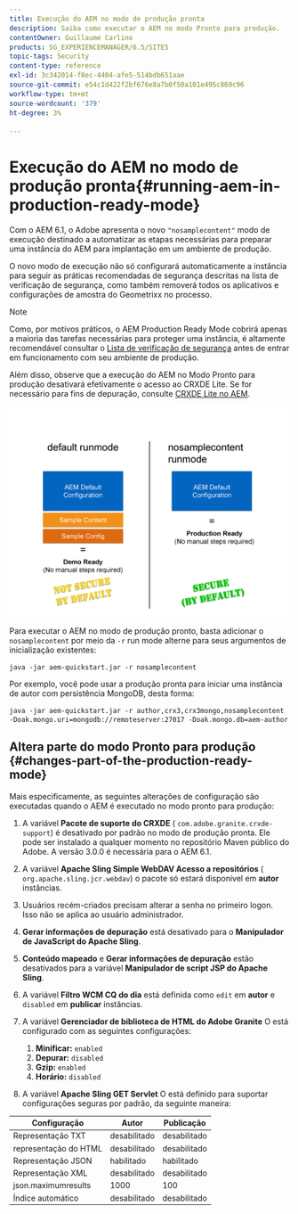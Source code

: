 ```yaml
---
title: Execução do AEM no modo de produção pronta
description: Saiba como executar o AEM no modo Pronto para produção.
contentOwner: Guillaume Carlino
products: SG_EXPERIENCEMANAGER/6.5/SITES
topic-tags: Security
content-type: reference
exl-id: 3c342014-f8ec-4404-afe5-514bdb651aae
source-git-commit: e54c1d422f2bf676e8a7b0f50a101e495c869c96
workflow-type: tm+mt
source-wordcount: '379'
ht-degree: 3%

---
```


# Execução do AEM no modo de produção pronta{#running-aem-in-production-ready-mode}

Com o AEM 6.1, o Adobe apresenta o novo `"nosamplecontent"` modo de execução destinado a automatizar as etapas necessárias para preparar uma instância do AEM para implantação em um ambiente de produção.

O novo modo de execução não só configurará automaticamente a instância para seguir as práticas recomendadas de segurança descritas na lista de verificação de segurança, como também removerá todos os aplicativos e configurações de amostra do Geometrixx no processo.

>[!NOTE]
>
>Como, por motivos práticos, o AEM Production Ready Mode cobrirá apenas a maioria das tarefas necessárias para proteger uma instância, é altamente recomendável consultar o [Lista de verificação de segurança](/help/sites-administering/security-checklist.md) antes de entrar em funcionamento com seu ambiente de produção.
>
>Além disso, observe que a execução do AEM no Modo Pronto para produção desativará efetivamente o acesso ao CRXDE Lite. Se for necessário para fins de depuração, consulte [CRXDE Lite no AEM](/help/sites-administering/enabling-crxde-lite.md).

![chlimage_1-83](assets/chlimage_1-83a.png)

Para executar o AEM no modo de produção pronto, basta adicionar o `nosamplecontent` por meio da `-r` run mode alterne para seus argumentos de inicialização existentes:

```shell
java -jar aem-quickstart.jar -r nosamplecontent
```

Por exemplo, você pode usar a produção pronta para iniciar uma instância de autor com persistência MongoDB, desta forma:

```shell
java -jar aem-quickstart.jar -r author,crx3,crx3mongo,nosamplecontent -Doak.mongo.uri=mongodb://remoteserver:27017 -Doak.mongo.db=aem-author
```

## Altera parte do modo Pronto para produção {#changes-part-of-the-production-ready-mode}

Mais especificamente, as seguintes alterações de configuração são executadas quando o AEM é executado no modo pronto para produção:

1. A variável **Pacote de suporte do CRXDE** ( `com.adobe.granite.crxde-support`) é desativado por padrão no modo de produção pronta. Ele pode ser instalado a qualquer momento no repositório Maven público do Adobe. A versão 3.0.0 é necessária para o AEM 6.1.

1. A variável **Apache Sling Simple WebDAV Acesso a repositórios** ( `org.apache.sling.jcr.webdav`) o pacote só estará disponível em **autor** instâncias.

1. Usuários recém-criados precisam alterar a senha no primeiro logon. Isso não se aplica ao usuário administrador.
1. **Gerar informações de depuração** está desativado para o **Manipulador de JavaScript do Apache Sling**.

1. **Conteúdo mapeado** e **Gerar informações de depuração** estão desativados para a variável **Manipulador de script JSP do Apache Sling**.

1. A variável **Filtro WCM CQ do dia** está definida como `edit` em **autor** e `disabled` em **publicar** instâncias.

1. A variável **Gerenciador de biblioteca de HTML do Adobe Granite** O está configurado com as seguintes configurações:

   1. **Minificar:** `enabled`
   1. **Depurar:** `disabled`
   1. **Gzip:** `enabled`
   1. **Horário:** `disabled`

1. A variável **Apache Sling GET Servlet** O está definido para suportar configurações seguras por padrão, da seguinte maneira:

| **Configuração** | **Autor** | **Publicação** |
|---|---|---|
| Representação TXT | desabilitado | desabilitado |
| representação do HTML | desabilitado | desabilitado |
| Representação JSON | habilitado | habilitado |
| Representação XML | desabilitado | desabilitado |
| json.maximumresults | 1000 | 100 |
| Índice automático | desabilitado | desabilitado |
